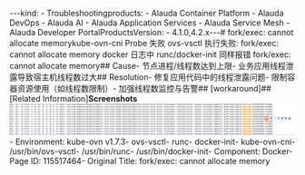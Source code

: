 ---kind:   - Troubleshootingproducts:    - Alauda Container Platform   - Alauda DevOps   - Alauda AI   - Alauda Application Services   - Alauda Service Mesh   - Alauda Developer PortalProductsVersion:   - 4.1.0,4.2.x---<!-- A type of document that involves encountering a fault, diag...it, performing root cause analysis, and providing solutions. --># fork/exec: cannot allocate memorykube-ovn-cni Probe 失败 ovs-vsctl 执行失败: fork/exec: cannot allocate memory docker 日志中 runc/docker-init 同样报错 fork/exec: cannot allocate memory## Cause- 节点进程/线程数达到上限- 业务应用线程泄露导致宿主机线程数过大## Resolution- 修复应用代码中的线程泄露问题- 限制容器资源使用（如线程数限制）- 加强线程数监控与告警## [workaround]## [Related Information]**Screenshots**![](assets/fork-exec-cannot-allocate-memory/image2022-5-16_16-40-15.png)- Environment: kube-ovn v1.7.3- ovs-vsctl- runc- docker-init- kube-ovn-cni- /usr/bin/ovs-vsctl- /usr/bin/runc- /usr/bin/docker-init- Component: Docker- Page ID: 115517464- Original Title: fork/exec: cannot allocate memory